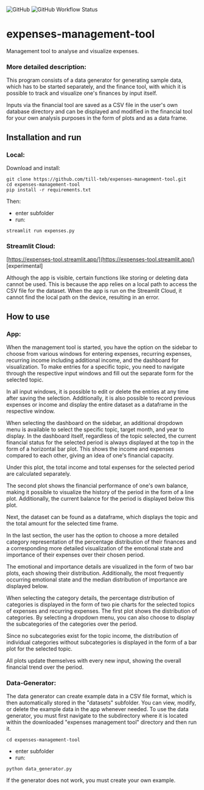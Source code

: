 ![GitHub](https://img.shields.io/github/license/till-teb/expenses-management-tool)
![GitHub Workflow Status](https://img.shields.io/github/actions/workflow/status/till-teb/expenses-management-tool/main.yml)

# expenses-management-tool
Management tool to analyse and visualize expenses.

### More detailed description:

This program consists of a data generator for generating sample data, which has to be started separately, and the finance tool, with which it is possible to track and visualize one's finances by input itself.

Inputs via the financial tool are saved as a CSV file in the user's own database directory and can be displayed and modified in the financial tool for your own analysis purposes in the form of plots and as a data frame.

## Installation and run

### Local:
Download and install:   
```
git clone https://github.com/till-teb/expenses-management-tool.git  
cd expenses-management-tool  
pip install -r requirements.txt  
```

Then:  
- enter subfolder  
- run:   
```
streamlit run expenses.py  
```

### Streamlit Cloud:

[https://expenses-tool.streamlit.app/](https://expenses-tool.streamlit.app/) [experimental]  

Although the app is visible, certain functions like storing or deleting data cannot be used. This is because the app relies on a local path to access the CSV file for the dataset. When the app is run on the Streamlit Cloud, it cannot find the local path on the device, resulting in an error.

## How to use
### App:
When the management tool is started, you have the option on the sidebar to choose from various windows for entering expenses, recurring expenses, recurring income including additional income, and the dashboard for visualization. To make entries for a specific topic, you need to navigate through the respective input windows and fill out the separate form for the selected topic.

In all input windows, it is possible to edit or delete the entries at any time after saving the selection. Additionally, it is also possible to record previous expenses or income and display the entire dataset as a dataframe in the respective window.

When selecting the dashboard on the sidebar, an additional dropdown menu is available to select the specific topic, target month, and year to display. In the dashboard itself, regardless of the topic selected, the current financial status for the selected period is always displayed at the top in the form of a horizontal bar plot. This shows the income and expenses compared to each other, giving an idea of one's financial capacity.

Under this plot, the total income and total expenses for the selected period are calculated separately.

The second plot shows the financial performance of one's own balance, making it possible to visualize the history of the period in the form of a line plot. Additionally, the current balance for the period is displayed below this plot.

Next, the dataset can be found as a dataframe, which displays the topic and the total amount for the selected time frame.

In the last section, the user has the option to choose a more detailed category representation of the percentage distribution of their finances and a corresponding more detailed visualization of the emotional state and importance of their expenses over their chosen period.

The emotional and importance details are visualized in the form of two bar plots, each showing their distribution. Additionally, the most frequently occurring emotional state and the median distribution of importance are displayed below.

When selecting the category details, the percentage distribution of categories is displayed in the form of two pie charts for the selected topics of expenses and recurring expenses. The first plot shows the distribution of categories. By selecting a dropdown menu, you can also choose to display the subcategories of the categories over the period.

Since no subcategories exist for the topic income, the distribution of individual categories without subcategories is displayed in the form of a bar plot for the selected topic.

All plots update themselves with every new input, showing the overall financial trend over the period.

### Data-Generator:

The data generator can create example data in a CSV file format, which is then automatically stored in the "datasets" subfolder. You can view, modify, or delete the example data in the app whenever needed.
To use the data generator, you must first navigate to the subdirectory where it is located within the downloaded "expenses management tool" directory and then run it.

```
cd expenses-management-tool
```
- enter subfolder  
- run:   

```
python data_generator.py
```

If the generator does not work, you must create your own example.
